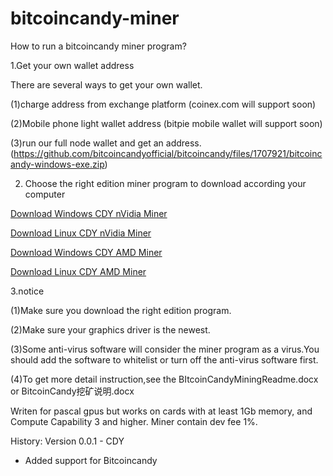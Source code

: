 # bitcoincandy-miner
How to run a bitcoincandy miner program?

1.Get your own wallet address

There are several ways to get your own wallet.

(1)charge address from exchange platform (coinex.com will support soon)

(2)Mobile phone light wallet address (bitpie mobile wallet will support soon)

(3)run our full node wallet and get an address.(https://github.com/bitcoincandyofficial/bitcoincandy/files/1707921/bitcoincandy-windows-exe.zip)




2. Choose the right edition miner program to download according your computer 

[Download Windows CDY nVidia Miner](https://github.com/bitcoincandyofficial/bitcoincandy-miner/blob/master/BitcoinCandy-nVidia.miner.0.3.4b.windows.zip)

[Download Linux CDY nVidia Miner](https://github.com/bitcoincandyofficial/bitcoincandy-miner/blob/master/Bitcoin-Candy-nVidia.miner.0.3.4b.Linux.Bin.zip)

[Download Windows CDY AMD Miner](https://github.com/bitcoincandyofficial/bitcoincandy-miner/blob/master/Claymore.s.BitcoinCandy.AMD.GPU.Miner.v12.6.zip)

[Download Linux CDY AMD Miner](https://github.com/bitcoincandyofficial/bitcoincandy-miner/blob/master/Claymore.s.BitcoinCandy.AMD.GPU.Miner.v12.6.-.LINUX.zip)


3.notice

(1)Make sure you download the right edition program.

(2)Make sure  your graphics driver  is the newest.

(3)Some anti-virus software will consider the miner program as a virus.You should add the software to whitelist or turn off the anti-virus software first.

(4)To get more detail instruction,see the BItcoinCandyMiningReadme.docx or BitcoinCandy挖矿说明.docx



Writen for pascal gpus but works on cards with at least 1Gb memory, and Compute Capability 3 and higher.
Miner contain dev fee 1%.

History:
Version 0.0.1 - CDY
- Added support for Bitcoincandy

